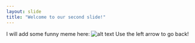 ```yaml
---
layout: slide
title: "Welcome to our second slide!"
---
```

I will add some funny meme here: ![alt text](https://miro.medium.com/max/600/0*VcMPr1unIjAIHw2j.jpg "Meme")
Use the left arrow to go back!
